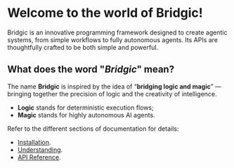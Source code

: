 # Welcome to the world of Bridgic!

Bridgic is an innovative programming framework designed to create agentic systems, from simple workflows to fully autonomous agents. Its APIs are thoughtfully crafted to be both simple and powerful.

## What does the word "*Bridgic*" mean?

The name **Bridgic** is inspired by the idea of “**bridging logic and magic**” — bringing together the precision of logic and the creativity of intelligence.

- **Logic** stands for deterministic execution flows;
- **Magic** stands for highly autonomous AI agents.

Refer to the different sections of documentation for details:

* [Installation](tutorials/installation.md).
* [Understanding](home/introduction.md).
* [API Reference](reference/bridgic-core/bridgic/core/agentic/index.md).